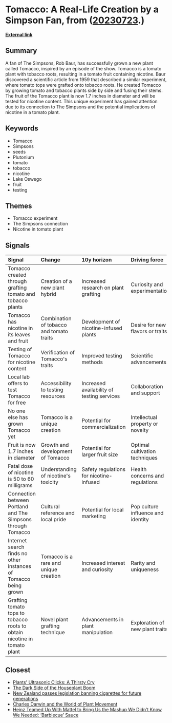 # __Tomacco: A Real-Life Creation by a Simpson Fan__, from ([20230723](https://kghosh.substack.com/p/20230723).)

__[External link](https://www.simpsonsarchive.com/news/tomacco.html)__



## Summary

A fan of The Simpsons, Rob Baur, has successfully grown a new plant called Tomacco, inspired by an episode of the show. Tomacco is a tomato plant with tobacco roots, resulting in a tomato fruit containing nicotine. Baur discovered a scientific article from 1959 that described a similar experiment, where tomato tops were grafted onto tobacco roots. He created Tomacco by growing tomato and tobacco plants side by side and fusing their stems. The fruit of the Tomacco plant is now 1.7 inches in diameter and will be tested for nicotine content. This unique experiment has gained attention due to its connection to The Simpsons and the potential implications of nicotine in a tomato plant.

## Keywords

* Tomacco
* Simpsons
* seeds
* Plutonium
* tomato
* tobacco
* nicotine
* Lake Oswego
* fruit
* testing

## Themes

* Tomacco experiment
* The Simpsons connection
* Nicotine in tomato plant

## Signals

| Signal                                                                   | Change                                   | 10y horizon                                | Driving force                      |
|:-------------------------------------------------------------------------|:-----------------------------------------|:-------------------------------------------|:-----------------------------------|
| Tomacco created through grafting tomato and tobacco plants               | Creation of a new plant hybrid           | Increased research on plant grafting       | Curiosity and experimentation      |
| Tomacco has nicotine in its leaves and fruit                             | Combination of tobacco and tomato traits | Development of nicotine-infused plants     | Desire for new flavors or traits   |
| Testing of Tomacco for nicotine content                                  | Verification of Tomacco's traits         | Improved testing methods                   | Scientific advancements            |
| Local lab offers to test Tomacco for free                                | Accessibility to testing resources       | Increased availability of testing services | Collaboration and support          |
| No one else has grown Tomacco yet                                        | Tomacco is a unique creation             | Potential for commercialization            | Intellectual property or novelty   |
| Fruit is now 1.7 inches in diameter                                      | Growth and development of Tomacco        | Potential for larger fruit size            | Optimal cultivation techniques     |
| Fatal dose of nicotine is 50 to 60 milligrams                            | Understanding of nicotine's toxicity     | Safety regulations for nicotine-infused    | Health concerns and regulations    |
| Connection between Portland and The Simpsons through Tomacco             | Cultural reference and local pride       | Potential for local marketing              | Pop culture influence and identity |
| Internet search finds no other instances of Tomacco being grown          | Tomacco is a rare and unique creation    | Increased interest and curiosity           | Rarity and uniqueness              |
| Grafting tomato tops to tobacco roots to obtain nicotine in tomato plant | Novel plant grafting technique           | Advancements in plant manipulation         | Exploration of new plant traits    |

## Closest

* [Plants' Ultrasonic Clicks: A Thirsty Cry](801c20050ea3a65fd9e79c9de55256ef)
* [The Dark Side of the Houseplant Boom](36b36c58561712964f7a9920eb97d56f)
* [New Zealand passes legislation banning cigarettes for future generations](57094f3730835fe172d0f95667a01312)
* [Charles Darwin and the World of Plant Movement](758dcfdd3a76f76ed47b6e3b8f5b0051)
* [Heinz Teamed Up With Mattel to Bring Us the Mashup We Didn’t Know We Needed: ‘Barbiecue’ Sauce](27b314bfd614e230779713aa0585d3c7)
